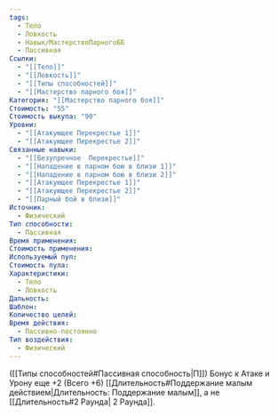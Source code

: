 ```yaml
---
tags:
  - Тело
  - Ловкость
  - Навык/МастерствоПарногоББ
  - Пассивная
Ссылки:
  - "[[Тело]]"
  - "[[Ловкость]]"
  - "[[Типы способностей]]"
  - "[[Мастерство парного боя]]"
Категория: "[[Мастерство парного боя]]"
Стоимость: "55"
Стоимость выкупа: "90"
Уровни:
  - "[[Атакующее Перекрестье 1]]"
  - "[[Атакующее Перекрестье 2]]"
Связанные навыки:
  - "[[Безупречное  Перекрестье]]"
  - "[[Нападение в парном бою в близи 1]]"
  - "[[Нападение в парном бою в близи 2]]"
  - "[[Атакующее Перекрестье 1]]"
  - "[[Атакующее Перекрестье 2]]"
  - "[[Парный бой в близи]]"
Источник:
  - Физический
Тип способности:
  - Пассивная
Время применения: 
Стоимость применения: 
Используемый пул: 
Стоимость пула: 
Характеристики:
  - Тело
  - Ловкость
Дальность: 
Шаблон: 
Количество целей: 
Время действия:
  - Пассивно-постоянно
Тип воздействия:
  - Физический
---
```

([[Типы способностей#Пассивная способность|П]]) Бонус к Атаке и Урону еще +2 (Всего +6) 
[[Длительность#Поддержание малым действием|Длительность: Поддержание малым]], а не [[Длительность#2 Раунда| 2 Раунда]].
